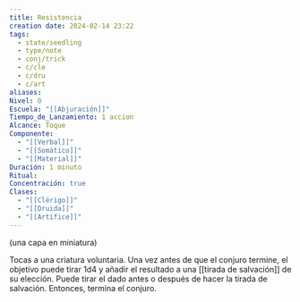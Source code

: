 ```yaml
---
title: Resistencia
creation date: 2024-02-14 23:22
tags:
  - state/seedling
  - type/note
  - conj/trick
  - c/cle
  - c/dru
  - c/art
aliases: 
Nivel: 0
Escuela: "[[Abjuración]]"
Tiempo_de_Lanzamiento: 1 accion
Alcance: Toque
Componente:
  - "[[Verbal]]"
  - "[[Somático]]"
  - "[[Material]]"
Duración: 1 minuto
Ritual: 
Concentración: true
Clases:
  - "[[Clérigo]]"
  - "[[Druida]]"
  - "[[Artífice]]"
---
```


(una capa en miniatura)

Tocas a una criatura voluntaria. Una vez antes de que el conjuro termine, el objetivo puede tirar 1d4 y añadir el resultado a una [[tirada de salvación]] de su elección. Puede tirar el dado antes o después de hacer la tirada de salvación. Entonces, termina el conjuro.